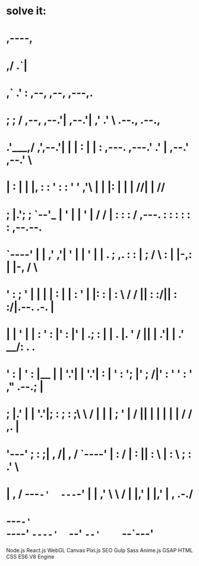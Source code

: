 # solve it:
#                ,----,                                                                                            
#              ,/   .`|                                                                                            
#             ,`   .'  :          ,--,    ,--,                        ,---,.                                        
#          ;    ;     / ,--,   ,--.'|  ,--.'|                      ,'  .'  \            .--.,   .--.,              
#        .'___,/    ,',--.'|   |  | :  |  | :     ,---.          ,---.' .' |          ,--.'  \,--.'  \             
#        |    :     | |  |,    :  : '  :  : '    '   ,'\         |   |  |: |          |  | /\/|  | /\/             
#        ;    |.';  ; `--'_    |  ' |  |  ' |   /   /   |        :   :  :  /   ,---.  :  : :  :  : :    ,--.--.    
#        `----'  |  | ,' ,'|   '  | |  '  | |  .   ; ,. :        :   |    ;   /     \ :  | |-,:  | |-, /       \   
#            '   :  ; '  | |   |  | :  |  | :  '   | |: :        |   :     \ /    /  ||  : :/||  : :/|.--.  .-. |  
#            |   |  ' |  | :   '  : |__'  : |__'   | .; :        |   |   . |.    ' / ||  |  .'|  |  .' \__\/: . .  
#            '   :  | '  : |__ |  | '.'|  | '.'|   :    |        '   :  '; |'   ;   /|'  : '  '  : '   ," .--.; |  
#            ;   |.'  |  | '.'|;  :    ;  :    ;\   \  /         |   |  | ; '   |  / ||  | |  |  | |  /  /  ,.  |  
#            '---'    ;  :    ;|  ,   /|  ,   /  `----'          |   :   /  |   :    ||  : \  |  : \ ;  :   .'   \ 
#                     |  ,   /  ---`-'  ---`-'                   |   | ,'    \   \  / |  |,'  |  |,' |  ,     .-./ 
#                      ---`-'                                    `----'       `----'  `--'    `--'    `--`---'     

Node.js
React.js
WebGL
Canvas
Pixi.js
SEO
Gulp
Sass
Anime.js
GSAP
HTML
CSS
ES6
V8 Engine
